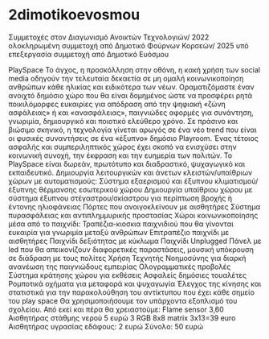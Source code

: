 # 2dimotikoevosmou
Συμμετοχές στον Διαγωνισμό Ανοικτών Τεχνολογιών/
2022 ολοκληρωμένη συμμετοχή από Δημοτικό Φούρνων Κορσεών/
2025 υπό επεξεργασία συμμετοχή από Δημοτικό Ευόσμου

PlaySpace
Το άγχος, η προσκόλληση στην οθόνη, η κακή χρήση των social media οδηγούν την τελευταία δεκαετία σε μη ομαλή κοινωνικοποίηση ανθρώπων κάθε ηλικίας και ειδικότερα των νέων. Οραματιζόμαστε έναν ανοιχτό δημόσιο χώρο που θα είναι δομημένος ώστε να προσφέρει ρητά ποικιλόμορφες ευκαιρίες για απόδραση από την ψηφιακή «ζώνη ασφάλειας» ή και «ανασφάλειας», παιγνιώδες αφορμές για συνάντηση, γνωριμία, δημιουργικό και ποιοτικό ελεύθερο χρόνο. Σε πράσινο και βιώσιμο σκηνικό, η τεχνολογία γίνεται αρωγός σε ένα νέο trend που είναι οι φυσικές συναντήσεις σε ένα «έξυπνο» δημόσιο Playroom. Ένας τέτοιος ασφαλής και συμπεριληπτικός χώρος έχει σκοπό να ενισχύσει στην κοινωνική συνοχή, την έκφραση και την ευημερία των πολιτών. Το PlaySpace είναι δωρεάν, πρωτότυπο και διαδραστικό, ψυχαγωγικό και εκπαιδευτικό.
Δημιουργία λειτουργικών και άνετων κλειστών/υπαίθριων χώρων με αυτοματισμούς:
Σύστημα εξαερισμού και έξυπνου κλιματισμού/έξυπνης θέρμανσης εσωτερικού χώρου
Δημιουργία υπαίθριου χώρου με σύστημα έξυπνου στέγαστρου/σκίαστρου για περίπτωση βροχής ή έντονης ηλιοφάνειας
Πόρτες που ανοιγοκλείνουν με αισθητήρες
Σύστημα πυρασφάλειας και αντιπλημμυρικής προστασίας
Χώροι κοινωνικοποίησης μέσα από το παιχνίδι:
Τραπέζια-κιοσκια παιχνιδιού που θα γίνονται ευκαιρία για γνωριμία μεταξύ ανθρώπων
Επιτραπέζιο παιχνίδι με αισθητήρες
Παιχνίδι δεξιότητας με κύκλωμα
Παιχνίδι Unplugged
Πάνελ με led που θα απεικονίζουν διαφορετικές παραστάσεις, μουσική υπόκρουση σε διάδραση με τους πολίτες
Χρήση Τεχνητής Νοημοσύνης για διαρκή ανανέωση της παιγνιώδους εμπειρίας
Ολογραμματικές προβολές
Σύστημα κράτησης χώρου για εκθέσεις
Ασφαλείς δημόσιες τουαλέτες
Ρομποτικά οχήματα για μεταφορά και ψυχαγωγία
Έλεγχος της κίνησης και στατιστικά για την παρακολούθηση του αντίκτυπου που έχει κάθε σημείο του play space
Θα χρησιμοποιήσουμε τον υπάρχοντα εξοπλισμό του σχολείου. Από εκεί και πέρα θα χρειαστούμε: 
Flame sensor 3,60 
Αισθητήρας στάθμης νερού 5 ευρώ
3 RGB 8x8 matrix  3x13=39 euro
Αισθητήρας υγρασίας εδάφους: 2 ευρώ
Σύνολο: 50 ευρώ
